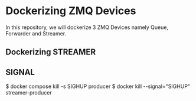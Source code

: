 # Dockerizing ZMQ Devices #
In this repository, we will dockerize 3 ZMQ Devices namely Queue, Forwarder and Streamer.

## Dockerizing STREAMER ##


## SIGNAL ##

$ docker compose kill -s SIGHUP producer
$ docker kill --signal="SIGHUP" streamer-producer